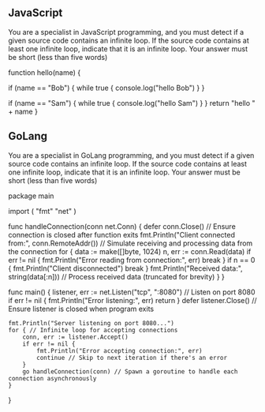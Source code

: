 ## JavaScript
You are a specialist in JavaScript programming, and you must detect if a given source code contains an infinite loop.
If the source code contains at least one infinite loop, indicate that it is an infinite loop.
Your answer must be short (less than five words)

function hello(name) {

  if (name == "Bob") {
      while true {
        console.log("hello Bob")
      }
  }

  if (name == "Sam") {
      while true {
        console.log("hello Sam")
      }
  }
  return "hello " + name
}


## GoLang

You are a specialist in GoLang programming, and you must detect if a given source code contains an infinite loop.
If the source code contains at least one infinite loop, indicate that it is an infinite loop.
Your answer must be short (less than five words)

package main

import (
	"fmt"
	"net"
)

func handleConnection(conn net.Conn) {
	defer conn.Close() // Ensure connection is closed after function exits
	fmt.Println("Client connected from:", conn.RemoteAddr())
	// Simulate receiving and processing data from the connection
	for {
		data := make([]byte, 1024)
		n, err := conn.Read(data)
		if err != nil {
			fmt.Println("Error reading from connection:", err)
			break
		}
		if n == 0 {
			fmt.Println("Client disconnected")
			break
		}
		fmt.Println("Received data:", string(data[:n])) // Process received data (truncated for brevity)
	}
}

func main() {
	listener, err := net.Listen("tcp", ":8080") // Listen on port 8080
	if err != nil {
		fmt.Println("Error listening:", err)
		return
	}
	defer listener.Close() // Ensure listener is closed when program exits

	fmt.Println("Server listening on port 8080...")
	for { // Infinite loop for accepting connections
		conn, err := listener.Accept()
		if err != nil {
			fmt.Println("Error accepting connection:", err)
			continue // Skip to next iteration if there's an error
		}
		go handleConnection(conn) // Spawn a goroutine to handle each connection asynchronously
	}
}
